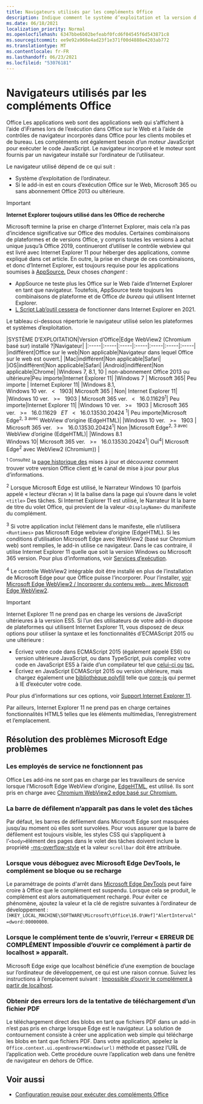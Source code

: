 ```yaml
---
title: Navigateurs utilisés par les compléments Office
description: Indique comment le système d’exploitation et la version d’Office déterminent le navigateur utilisé par les compléments Office.
ms.date: 06/18/2021
localization_priority: Normal
ms.openlocfilehash: 6347bbe6b02befeabf0fcd6f04545f6d543871c8
ms.sourcegitcommit: ee9e92a968e4ad23f1e371f00d4888e4203ab772
ms.translationtype: MT
ms.contentlocale: fr-FR
ms.lasthandoff: 06/23/2021
ms.locfileid: "53076181"
---
```

# <a name="browsers-used-by-office-add-ins"></a>Navigateurs utilisés par les compléments Office

Office Les applications web sont des applications web qui s’affichent à l’aide d’iFrames lors de l’exécution dans Office sur le Web et à l’aide de contrôles de navigateur incorporés dans Office pour les clients mobiles et de bureau. Les compléments ont également besoin d’un moteur JavaScript pour exécuter le code JavaScript. Le navigateur incorporé et le moteur sont fournis par un navigateur installé sur l’ordinateur de l’utilisateur.

Le navigateur utilisé dépend de ce qui suit :

- Système d’exploitation de l’ordinateur.
- Si le add-in est en cours d’exécution Office sur le Web, Microsoft 365 ou sans abonnement Office 2013 ou ultérieure.

> [!IMPORTANT]
> **Internet Explorer toujours utilisé dans les Office de recherche**
>
> Microsoft termine la prise en charge d’Internet Explorer, mais cela n’a pas d’incidence significative sur Office des modules. Certaines combinaisons de plateformes et de versions Office, y compris toutes les versions à achat unique jusqu’à Office 2019, continueront d’utiliser le contrôle webview qui est livré avec Internet Explorer 11 pour héberger des applications, comme expliqué dans cet article. En outre, la prise en charge de ces combinaisons, et donc d’Internet Explorer, est toujours requise pour les applications soumises à [AppSource.](/office/dev/store/submit-to-appsource-via-partner-center) Deux choses *changent* :
>
> - AppSource ne teste plus les Office sur le Web l’aide d’Internet Explorer en tant que navigateur. Toutefois, AppSource teste toujours les combinaisons de plateforme et de Office *de bureau* qui utilisent Internet Explorer.
> - [L Script Lab’outil cessera](../overview/explore-with-script-lab.md) de fonctionner dans Internet Explorer en 2021.

Le tableau ci-dessous répertorie le navigateur utilisé selon les plateformes et systèmes d’exploitation.

|SYSTÈME D’EXPLOITATION|Version d’Office|Edge WebView2 (Chromium basé sur) installé ?|Navigateur|
|:-----|:-----|:-----|:-----|:-----|:-----|:-----|
|indifférent|Office sur le web|Non applicable|Navigateur dans lequel Office sur le web est ouvert.|
|Mac|indifférent|Non applicable|Safari|
|iOS|indifférent|Non applicable|Safari|
|Android|indifférent|Non applicable|Chrome|
|Windows 7, 8.1, 10 | non-abonnement Office 2013 ou ultérieure|Peu importe|Internet Explorer 11|
|Windows 7 | Microsoft 365| Peu importe | Internet Explorer 11|
|Windows 8.1,<br>Windows 10 ver. &nbsp; < &nbsp; 1903| Microsoft 365 | Non| Internet Explorer 11|
|Windows 10 ver. &nbsp; >= &nbsp; 1903 | Microsoft 365 ver. &nbsp; < &nbsp; 16.0.11629<sup>1</sup>| Peu importe|Internet Explorer 11|
|Windows 10 ver. &nbsp; >= &nbsp; 1903 | Microsoft 365 ver. &nbsp; >= &nbsp; 16.0.11629 &nbsp; _ET_ &nbsp; < &nbsp; 16.0.13530.20424 <sup>1</sup>| Peu importe|Microsoft Edge<sup>2, 3 avec</sup> WebView d’origine (EdgeHTML)|
|Windows 10 ver. &nbsp; >= &nbsp; 1903 | Microsoft 365 ver. &nbsp; >= &nbsp; 16.0.13530.20424<sup>1</sup>| Non |Microsoft Edge<sup>2, 3 avec</sup> WebView d’origine (EdgeHTML)|
|Windows 8.1<br>Windows 10| Microsoft 365 ver. &nbsp; >= &nbsp; 16.0.13530.20424<sup>1</sup>| Oui<sup>4</sup>|  Microsoft Edge<sup>2</sup> avec WebView2 (Chromium)) |

<sup>1 Consultez</sup> la [page historique des](/officeupdates/update-history-office365-proplus-by-date) mises à jour et découvrez comment trouver votre version Office client [et](https://support.office.com/article/What-version-of-Office-am-I-using-932788b8-a3ce-44bf-bb09-e334518b8b19) le canal de mise à jour pour plus d’informations.

<sup>2</sup> Lorsque Microsoft Edge est utilisé, le Narrateur Windows 10 (parfois appelé « lecteur d’écran ») lit la balise dans la page qui s’ouvre dans le volet `<title>` Des tâches. Si Internet Explorer 11 est utilisé, le Narrateur lit la barre de titre du volet Office, qui provient de la valeur `<DisplayName>` du manifeste du complément.

<sup>3</sup> Si votre application inclut l’élément dans le manifeste, elle n’utilisera `<Runtimes>` pas Microsoft Edge webview d’origine (EdgeHTML). Si les conditions d’utilisation Microsoft Edge avec WebView2 (basé sur Chromium web) sont remplies, le add-in utilise ce navigateur. Dans le cas contraire, il utilise Internet Explorer 11 quelle que soit la version Windows ou Microsoft 365 version. Pour plus d’informations, voir [Services d’exécution](../reference/manifest/runtimes.md).

<sup>4</sup> Le contrôle WebView2 intégrable doit être installé en plus de l’installation de Microsoft Edge pour que Office puisse l’incorporer. Pour l’installer, [voir Microsoft Edge WebView2 / Incorporer du contenu web... avec Microsoft Edge WebView2](https://developer.microsoft.com/microsoft-edge/webview2/).

> [!IMPORTANT]
> Internet Explorer 11 ne prend pas en charge les versions de JavaScript ultérieures à la version ES5. Si l’un des utilisateurs de votre add-in dispose de plateformes qui utilisent Internet Explorer 11, vous disposez de deux options pour utiliser la syntaxe et les fonctionnalités d’ECMAScript 2015 ou une ultérieure :
>
> - Écrivez votre code dans ECMAScript 2015 (également appelé ES6) ou version ultérieure JavaScript, ou dans TypeScript, puis compilez votre code en JavaScript ES5 à l’aide d’un compilateur tel que [celui-ci ou](https://babeljs.io/) [tsc.](https://www.typescriptlang.org/index.html)
> - Écrivez en JavaScript ECMAScript 2015 ou version ultérieure, mais chargez également une [bibliothèque polyfill](https://en.wikipedia.org/wiki/Polyfill_(programming)) telle que [core-js](https://github.com/zloirock/core-js) qui permet à IE d’exécuter votre code.
>
> Pour plus d’informations sur ces options, voir [Support Internet Explorer 11](../develop/support-ie-11.md).
>
> Par ailleurs, Internet Explorer 11 ne prend pas en charge certaines fonctionnalités HTML5 telles que les éléments multimédias, l’enregistrement et l’emplacement.

## <a name="troubleshooting-microsoft-edge-issues"></a>Résolution des problèmes Microsoft Edge problèmes

### <a name="service-workers-are-not-working"></a>Les employés de service ne fonctionnent pas

Office Les add-ins ne sont pas en charge par les travailleurs de service lorsque l’Microsoft Edge WebView d’origine, [EdgeHTML](https://en.wikipedia.org/wiki/EdgeHTML), est utilisé. Ils sont pris en charge avec [Chromium WebView2 edge basé sur Chromium.](/microsoft-edge/hosting/webview2)

### <a name="scroll-bar-does-not-appear-in-task-pane"></a>La barre de défilement n’apparaît pas dans le volet des tâches

Par défaut, les barres de défilement dans Microsoft Edge sont masquées jusqu’au moment où elles sont survolées. Pour vous assurer que la barre de défilement est toujours visible, les styles CSS qui s’appliquent à l’`<body>`élément des pages dans le volet des tâches doivent inclure la propriété [-ms-overflow-style](https://developer.mozilla.org/docs/Archive/Web/CSS/-ms-overflow-style) et la valeur `scrollbar` doit être attribuée.

### <a name="when-debugging-with-the-microsoft-edge-devtools-the-add-in-crashes-or-reloads"></a>Lorsque vous déboguez avec Microsoft Edge DevTools, le complément se bloque ou se recharge

Le paramétrage de points d'arrêt dans [Microsoft Edge DevTools](https://www.microsoft.com/p/microsoft-edge-devtools-preview/9mzbfrmz0mnj?rtc=1&activetab=pivot%3Aoverviewtab) peut faire croire à Office que le complément est suspendu. Lorsque cela se produit, le complément est alors automatiquement rechargé. Pour éviter ce phénomène, ajoutez la valeur et la clé de registre suivantes à l’ordinateur de développement : `[HKEY_LOCAL_MACHINE\SOFTWARE\Microsoft\Office\16.0\Wef]"AlertInterval"=dword:00000000`.

### <a name="when-the-add-in-tries-to-open-get-add-in-error-we-cant-open-this-add-in-from-the-localhost-error"></a>Lorsque le complément tente de s’ouvrir, l’erreur « ERREUR DE COMPLÉMENT Impossible d’ouvrir ce complément à partir de localhost » apparaît.

Microsoft Edge exige que localhost bénéficie d’une exemption de bouclage sur l’ordinateur de développement, ce qui est une raison connue. Suivez les instructions à l’emplacement suivant : [Impossible d’ouvrir le complément à partir de localhost](/office/troubleshoot/error-messages/cannot-open-add-in-from-localhost).

### <a name="get-errors-trying-to-download-a-pdf-file"></a>Obtenir des erreurs lors de la tentative de téléchargement d’un fichier PDF

Le téléchargement direct des blobs en tant que fichiers PDF dans un add-in n’est pas pris en charge lorsque Edge est le navigateur. La solution de contournement consiste à créer une application web simple qui télécharge les blobs en tant que fichiers PDF. Dans votre application, appelez la `Office.context.ui.openBrowserWindow(url)` méthode et passez l’URL de l’application web. Cette procédure ouvre l’application web dans une fenêtre de navigateur en dehors de Office.

## <a name="see-also"></a>Voir aussi

- [Configuration requise pour exécuter des compléments Office](requirements-for-running-office-add-ins.md)
